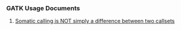### GATK Usage Documents
1. [Somatic calling is NOT simply a difference between two callsets](https://software.broadinstitute.org/gatk/documentation/article?id=11127)
